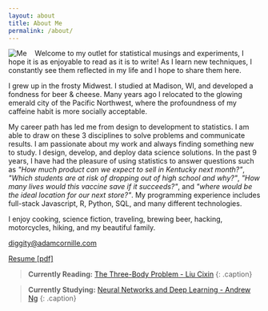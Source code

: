 ```yaml
---
layout: about
title: About Me
permalink: /about/
---
```

<img src="http://adamcornille.com/images/AdamCornille_Circle_sm.png" alt="Me" style="float: left;margin-right: 16px;">
Welcome to my outlet for statistical musings and experiments, I hope it is as enjoyable to read as it is to write! As I learn new techniques, I constantly see them reflected in my life and I hope to share them here.

I grew up in the frosty Midwest. I studied at Madison, WI, and developed a fondness for beer & cheese. Many years ago I relocated to the glowing emerald city of the Pacific Northwest, where the profoundness of my caffeine habit is more socially acceptable.

My career path has led me from design to development to statistics. I am able to draw on these 3 disciplines to solve problems and communicate results. I am passionate about my work and always finding something new to study. I design, develop, and deploy data science solutions. In the past 9 years, I have had the pleasure of using statistics to answer questions such as _"How much product can we expect to sell in Kentucky next month?"_, _"Which students are at risk of dropping out of high school and why?"_, _"How many lives would this vaccine save if it succeeds?"_, and _"where would be the ideal location for our next store?"_. My programming experience includes full-stack Javascript, R, Python, SQL, and many different technologies.

I enjoy cooking, science fiction, traveling, brewing beer, hacking, motorcycles, hiking, and my beautiful family.

[diggity@adamcornille.com](mailto:diggity+website@adamcornille.com)

<a href="http://adamcornille.com/docs/Adam_Cornille.pdf" target="_blank">Resume [pdf]</a>

> **Currently Reading:** <a href="https://www.goodreads.com/book/show/20518872-the-three-body-problem" target="_blank">The Three-Body Problem - Liu Cixin</a>
{: .caption}

> **Currently Studying:** <a href="https://www.coursera.org/learn/neural-networks-deep-learning" target="_blank">Neural Networks and Deep Learning - Andrew Ng</a>
{: .caption}
